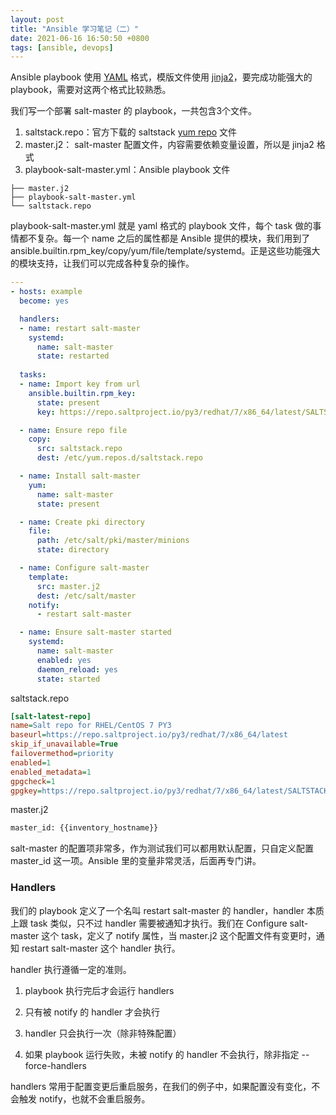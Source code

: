 ```yaml
---
layout: post
title: "Ansible 学习笔记（二）"
date: 2021-06-16 16:50:50 +0800
tags: [ansible, devops]
---
```


Ansible playbook 使用 [YAML](https://yaml.org/) 格式，模版文件使用 [jinja2](https://jinja.palletsprojects.com/)，要完成功能强大的 playbook，需要对这两个格式比较熟悉。

我们写一个部署 salt-master 的 playbook，一共包含3个文件。

1. saltstack.repo：官方下载的 saltstack [yum repo](https://repo.saltproject.io/py3/redhat/8/x86_64/latest.repo) 文件
2. master.j2： salt-master 配置文件，内容需要依赖变量设置，所以是 jinja2 格式
3. playbook-salt-master.yml：Ansible playbook 文件

```shell
├── master.j2
├── playbook-salt-master.yml
└── saltstack.repo
```

playbook-salt-master.yml 就是 yaml 格式的 playbook 文件，每个 task 做的事情都不复杂。每一个 name 之后的属性都是 Ansible 提供的模块，我们用到了 ansible.builtin.rpm_key/copy/yum/file/template/systemd。正是这些功能强大的模块支持，让我们可以完成各种复杂的操作。

```yaml
---
- hosts: example
  become: yes

  handlers:
  - name: restart salt-master
    systemd:
      name: salt-master
      state: restarted
  
  tasks:
  - name: Import key from url
    ansible.builtin.rpm_key:
      state: present
      key: https://repo.saltproject.io/py3/redhat/7/x86_64/latest/SALTSTACK-GPG-KEY.pub

  - name: Ensure repo file
    copy:
      src: saltstack.repo
      dest: /etc/yum.repos.d/saltstack.repo

  - name: Install salt-master
    yum: 
      name: salt-master
      state: present

  - name: Create pki directory
    file: 
      path: /etc/salt/pki/master/minions 
      state: directory

  - name: Configure salt-master
    template: 
      src: master.j2 
      dest: /etc/salt/master
    notify:
      - restart salt-master

  - name: Ensure salt-master started
    systemd:
      name: salt-master
      enabled: yes
      daemon_reload: yes
      state: started
```

saltstack.repo

```ini
[salt-latest-repo]
name=Salt repo for RHEL/CentOS 7 PY3
baseurl=https://repo.saltproject.io/py3/redhat/7/x86_64/latest
skip_if_unavailable=True
failovermethod=priority
enabled=1
enabled_metadata=1
gpgcheck=1
gpgkey=https://repo.saltproject.io/py3/redhat/7/x86_64/latest/SALTSTACK-GPG-KEY.pub, https://repo.saltproject.io/py3/redhat/7/x86_64/latest/base/RPM-GPG-KEY-CentOS-7
```

master.j2

```python
master_id: {{inventory_hostname}}
```

salt-master 的配置项非常多，作为测试我们可以都用默认配置，只自定义配置 master_id 这一项。Ansible 里的变量非常灵活，后面再专门讲。


### Handlers

我们的 playbook 定义了一个名叫 restart salt-master 的 handler，handler 本质上跟 task 类似，只不过 handler   需要被通知才执行。我们在 Configure salt-master 这个 task，定义了 notify 属性，当 master.j2 这个配置文件有变更时，通知 restart salt-master 这个 handler 执行。

handler 执行遵循一定的准则。

1. playbook 执行完后才会运行 handlers

2. 只有被 notify 的 handler 才会执行

3. handler 只会执行一次（除非特殊配置）

4. 如果 playbook 运行失败，未被 notify 的 handler 不会执行，除非指定 --force-handlers

handlers 常用于配置变更后重启服务，在我们的例子中，如果配置没有变化，不会触发 notify，也就不会重启服务。